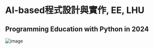 # AI-based程式設計與實作, EE, LHU

## Programming Education with Python in 2024

![image](https://github.com/vananh260998/vananh260998/assets/165746146/0987c44c-00f9-4779-8bcd-a7a7d1df47f3)
